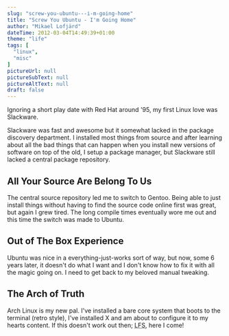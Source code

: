 ```yaml
---
slug: "screw-you-ubuntu---i-m-going-home"
title: "Screw You Ubuntu - I'm Going Home"
author: "Mikael Lofjärd"
dateTime: 2012-03-04T14:49:39+01:00
theme: "life"
tags: [
  "linux",
  "misc"
]
pictureUrl: null
pictureSubText: null
pictureAltText: null
draft: false
---
```

Ignoring a short play date with Red Hat around '95, my first Linux love was Slackware.

Slackware was fast and awesome but it somewhat lacked in the package discovery department. I installed most things from source and after learning about all the bad things that can happen when you install new versions of software on top of the old, I setup a package manager, but Slackware still lacked a central package repository. 

## All Your Source Are Belong To Us

The central source repository led me to switch to Gentoo. Being able to just install things without having to find the source code online first was great, but again I grew tired. The long compile times eventually wore me out and this time the switch was made to Ubuntu.

## Out of The Box Experience

Ubuntu was nice in a everything-just-works sort of way, but now, some 6 years later, it doesn't do what I want and I don't know how to fix it with all the magic going on. I need to get back to my beloved manual tweaking. 

## The Arch of Truth

Arch Linux is my new pal. I've installed a bare core system that boots to the terminal (retro style), I've installed X and am about to configure it to my hearts content. If this doesn't work out then; <abbr title="Linux From Scratch">LFS</abbr>, here I come!
